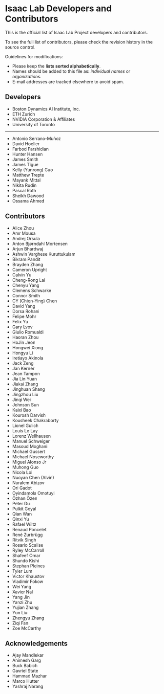 # Isaac Lab Developers and Contributors

This is the official list of Isaac Lab Project developers and contributors.

To see the full list of contributors, please check the revision history in the source control.

Guidelines for modifications:

* Please keep the **lists sorted alphabetically**.
* Names should be added to this file as: *individual names* or *organizations*.
* E-mail addresses are tracked elsewhere to avoid spam.

## Developers

* Boston Dynamics AI Institute, Inc.
* ETH Zurich
* NVIDIA Corporation & Affiliates
* University of Toronto

---

* Antonio Serrano-Muñoz
* David Hoeller
* Farbod Farshidian
* Hunter Hansen
* James Smith
* James Tigue
* Kelly (Yunrong) Guo
* Matthew Trepte
* Mayank Mittal
* Nikita Rudin
* Pascal Roth
* Sheikh Dawood
* Ossama Ahmed

## Contributors

* Alice Zhou
* Amr Mousa
* Andrej Orsula
* Anton Bjørndahl Mortensen
* Arjun Bhardwaj
* Ashwin Varghese Kuruttukulam
* Bikram Pandit
* Brayden Zhang
* Cameron Upright
* Calvin Yu
* Cheng-Rong Lai
* Chenyu Yang
* Clemens Schwarke
* Connor Smith
* CY (Chien-Ying) Chen
* David Yang
* Dorsa Rohani
* Felipe Mohr
* Felix Yu
* Gary Lvov
* Giulio Romualdi
* Haoran Zhou
* HoJin Jeon
* Hongwei Xiong
* Hongyu Li
* Iretiayo Akinola
* Jack Zeng
* Jan Kerner
* Jean Tampon
* Jia Lin Yuan
* Jiakai Zhang
* Jinghuan Shang
* Jingzhou Liu
* Jinqi Wei
* Johnson Sun
* Kaixi Bao
* Kourosh Darvish
* Kousheek Chakraborty
* Lionel Gulich
* Louis Le Lay
* Lorenz Wellhausen
* Manuel Schweiger
* Masoud Moghani
* Michael Gussert
* Michael Noseworthy
* Miguel Alonso Jr
* Muhong Guo
* Nicola Loi
* Nuoyan Chen (Alvin)
* Nuralem Abizov
* Ori Gadot
* Oyindamola Omotuyi
* Özhan Özen
* Peter Du
* Pulkit Goyal
* Qian Wan
* Qinxi Yu
* Rafael Wiltz
* Renaud Poncelet
* René Zurbrügg
* Ritvik Singh
* Rosario Scalise
* Ryley McCarroll
* Shafeef Omar
* Shundo Kishi
* Stephan Pleines
* Tyler Lum
* Victor Khaustov
* Vladimir Fokow
* Wei Yang
* Xavier Nal
* Yang Jin
* Yanzi Zhu
* Yujian Zhang
* Yun Liu
* Zhengyu Zhang
* Ziqi Fan
* Zoe McCarthy

## Acknowledgements

* Ajay Mandlekar
* Animesh Garg
* Buck Babich
* Gavriel State
* Hammad Mazhar
* Marco Hutter
* Yashraj Narang
